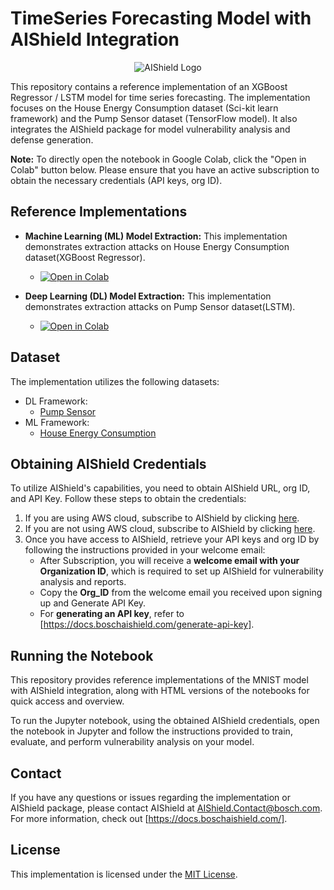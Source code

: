 # TimeSeries Forecasting Model with AIShield Integration

<p align="center">
  <img src="https://github.com/bosch-aisecurity-aishield/Reference-Implementations/blob/main/images/AIShield_logo.png" alt="AIShield Logo">
</p>

This repository contains a reference implementation of an XGBoost Regressor / LSTM model for time series forecasting. The implementation focuses on the House Energy Consumption dataset (Sci-kit learn framework) and the Pump Sensor dataset (TensorFlow model). It also integrates the AIShield package for model vulnerability analysis and defense generation.

**Note:** To directly open the notebook in Google Colab, click the "Open in Colab" button below. Please ensure that you have an active subscription to obtain the necessary credentials (API keys, org ID).

## Reference Implementations

- **Machine Learning (ML) Model Extraction:** This implementation demonstrates extraction attacks on House Energy Consumption dataset(XGBoost Regressor).
  - [![Open in Colab](https://colab.research.google.com/assets/colab-badge.svg)](https://colab.research.google.com/github/bosch-aisecurity-aishield/Reference-Implementations/blob/main/Product_Taskpair_wise/TimeSeries_Forecasting/Timeseries_Forecasting_Extraction_ML.ipynb)

- **Deep Learning (DL) Model Extraction:** This implementation demonstrates extraction attacks on Pump Sensor dataset(LSTM).
  - [![Open in Colab](https://colab.research.google.com/assets/colab-badge.svg)](https://colab.research.google.com/github/bosch-aisecurity-aishield/Reference-Implementations/blob/main/Product_Taskpair_wise/TimeSeries_Forecasting/Timeseries_Forecasting_Extraction_DL.ipynb)

## Dataset

The implementation utilizes the following datasets:

- DL Framework:
	- [Pump Sensor](https://www.kaggle.com/code/winternguyen/water-pump-maintenance-shutdown-prediction/input?select=sensor.csv)
- ML Framework:
	- [House Energy Consumption](https://www.kaggle.com/code/robikscube/tutorial-time-series-forecasting-with-xgboost/input?select=PJME_hourly.csv)

## Obtaining AIShield Credentials

To utilize AIShield's capabilities, you need to obtain AIShield URL, org ID, and API Key. Follow these steps to obtain the credentials:

1. If you are using AWS cloud, subscribe to AIShield by clicking [here](https://aws.amazon.com/marketplace/pp/prodview-ppbwtiryaohti).
2. If you are not using AWS cloud, subscribe to AIShield by clicking [here](https://boschaishield.com/trial-request).
3. Once you have access to AIShield, retrieve your API keys and org ID by following the instructions provided in your welcome email:
   - After Subscription, you will receive a **welcome email with your Organization ID**, which is required to set up AIShield for vulnerability analysis and reports.
   - Copy the **Org_ID** from the welcome email you received upon signing up and Generate API Key.
   - For **generating an API key**, refer to [https://docs.boschaishield.com/generate-api-key].

## Running the Notebook

This repository provides reference implementations of the MNIST model with AIShield integration, along with HTML versions of the notebooks for quick access and overview.

To run the Jupyter notebook, using the obtained AIShield credentials, open the notebook in Jupyter and follow the instructions provided to train, evaluate, and perform vulnerability analysis on your model.

## Contact

If you have any questions or issues regarding the implementation or AIShield package, please contact AIShield at [AIShield.Contact@bosch.com](mailto:AIShield.Contact@bosch.com). For more information, check out [https://docs.boschaishield.com/].

## License

This implementation is licensed under the [MIT License](https://github.com/bosch-aisecurity-aishield/Reference-Implementations/blob/main/LICENSE).